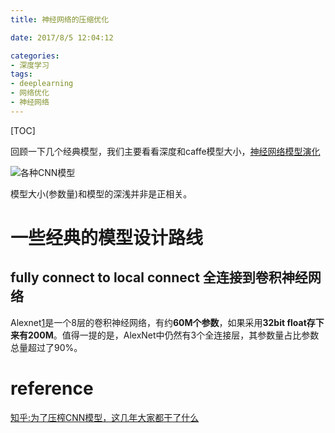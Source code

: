```yaml
---
title: 神经网络的压缩优化

date: 2017/8/5 12:04:12

categories:
- 深度学习
tags:
- deeplearning
- 网络优化
- 神经网络
---
```

[TOC]

回顾一下几个经典模型，我们主要看看深度和caffe模型大小，[神经网络模型演化](https://dragonfive.github.io/2017-07-05/deep_learning_model/)

![各种CNN模型][1]

模型大小(参数量)和模型的深浅并非是正相关。

<!--more-->

# 一些经典的模型设计路线

## fully connect to local connect 全连接到卷积神经网络
Alexnet[1]是一个8层的卷积神经网络，有约**60M个参数**，如果采用**32bit float存下来有200M**。值得一提的是，AlexNet中仍然有3个全连接层，其参数量占比参数总量超过了90%。





# reference

[知乎:为了压榨CNN模型，这几年大家都干了什么](https://zhuanlan.zhihu.com/p/25797790)


  [1]: https://www.github.com/DragonFive/CVBasicOp/raw/master/1502693251377.jpg